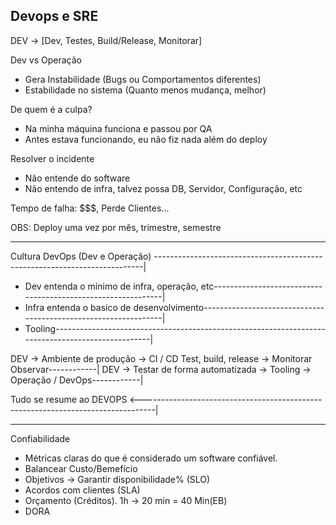 ## Devops e SRE


DEV -> [Dev, Testes, Build/Release, Monitorar] 

Dev vs Operação
- Gera Instabilidade (Bugs ou Comportamentos diferentes)
- Estabilidade no sistema (Quanto menos mudança, melhor)

De quem é a culpa?
- Na minha máquina funciona e passou por QA
- Antes estava funcionando, eu não fiz nada além do deploy

Resolver o incidente
- Não entende do software
- Não entendo de infra, talvez possa DB, Servidor, Configuração, etc

Tempo de falha: $$$, Perde Clientes...

OBS: Deploy uma vez por mês, trimestre, semestre

----------------------------------------------------------------------------------------------------------------------------------------------------------

Cultura DevOps (Dev e Operação) ---------------------------------------------------------------------------|

- Dev entenda o mínimo de infra, operação, etc-------------------------------------------------------------|
- Infra entenda o basico de desenvolvimento----------------------------------------------------------------|
- Tooling--------------------------------------------------------------------------------------------------|

DEV -> Ambiente de produção         ->  CI / CD Test, build, release  ->     Monitorar Observar------------|
DEV -> Testar de forma automatizada ->        Tooling                 ->      Operação / DevOps------------|

Tudo se resume ao DEVOPS <---------------------------------------------------------------------------------|

----------------------------------------------------------------------------------------------------------------------------------------------------------
Confiabilidade

- Métricas claras do que é considerado um software confiável.
- Balancear Custo/Bemefício 
- Objetivos -> Garantir disponibilidade% (SLO)
- Acordos com clientes (SLA)
- Orçamento (Créditos). 1h -> 20 min = 40 Min(EB)
- DORA
